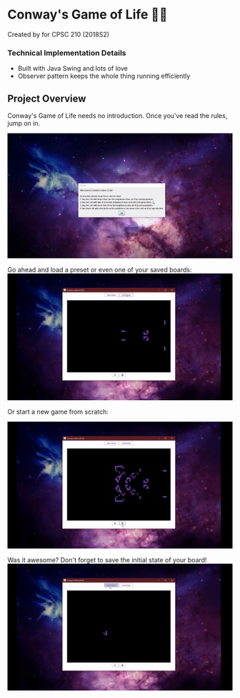 # Conway's Game of Life 👾✨

Created by for CPSC 210 (2018S2)

### Technical Implementation Details
* Built with Java Swing and lots of love
* Observer pattern keeps the whole thing running efficiently

## Project Overview
Conway's Game of Life needs no introduction. Once you've read the rules, jump on in.

![Rules](/rulesplash.jpg "Rules")

Go ahead and load a preset or even one of your saved boards:
![Presets](/load.gif "Load") 


Or start a new game from scratch:

![Movement](/movement.gif "Wow!")


Was it awesome? Don't forget to save the initial state of your board!
![Save](/save.gif "Save")
